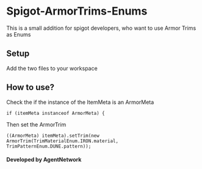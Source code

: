 # Spigot-ArmorTrims-Enums
This is a small addition for spigot developers, who want to use Armor Trims as Enums

## Setup
Add the two files to your workspace

## How to use?
Check the if the instance of the ItemMeta is an ArmorMeta
```
if (itemMeta instanceof ArmorMeta) {
```
Then set the ArmorTrim
```
((ArmorMeta) itemMeta).setTrim(new ArmorTrim(TrimMaterialEnum.IRON.material, TrimPatternEnum.DUNE.pattern));
```

#### Developed by AgentNetwork
